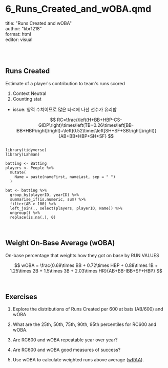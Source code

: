 # 6_Runs_Created_and_wOBA.qmd
title: "Runs Created and wOBA"  
author: "kbr1218"  
format: html  
editor: visual  

<br>
<br>

## Runs Created

Estimate of a player's contribution to team's runs scored

1.  Context Neutral
2.  Counting stat

- issue: 양적 수치이므로 많은 타석에 나선 선수가 유리함

$$
RC=\frac{\left(H+BB+HBP-CS-GIDP\right)\times\left(TB+0.26\times\left[BB-IBB+HBP\right]\right)+\left(0.52\times\left[SH+SF+SB\right]\right)}{AB+BB+HBP+SH+SF}
$$

```{r, setup, include=FALSE}

library(tidyverse)
library(Lahman)

batting <- Batting
players <- People %>% 
  mutate(
    Name = paste(nameFirst, nameLast, sep = " ")
  )

bat <- batting %>% 
  group_by(playerID, yearID) %>% 
  summarise_if(is.numeric, sum) %>% 
  filter(AB > 100) %>% 
  left_join(., select(players, playerID, Name)) %>% 
  ungroup() %>% 
  replace(is.na(.), 0)

```

<br>

## Weight On-Base Average (wOBA)

On-base percentage that weights how they got on base by RUN VALUES

$$
wOBA = \frac{0.69\times BB + 0.72\times HBP + 0.88\times 1B + 1.25\times 2B + 1.5\times 3B + 2.03\times HR}{AB+BB-IBB+SF+HBP}
$$

<br>

## Exercises

1.  Explore the distributions of Runs Created per 600 at bats (AB/600) and wOBA

2.  What are the 25th, 50th, 75th, 90th, 95th percentiles for RC600 and wOBA.

3.  Are RC600 and wOBA repeatable year over year?

4.  Are RC600 and wOBA good measures of success?

5.  Use wOBA to calculate weighted runs above average ([wRAA](https://library.fangraphs.com/offense/wraa/)).
